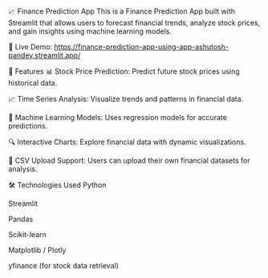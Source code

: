 📈 Finance Prediction App
This is a Finance Prediction App built with Streamlit that allows users to forecast financial trends, analyze stock prices, and gain insights using machine learning models.

🚀 Live Demo: https://finance-prediction-app-using-app-ashutosh-pandey.streamlit.app/

🚀 Features
📊 Stock Price Prediction: Predict future stock prices using historical data.

📈 Time Series Analysis: Visualize trends and patterns in financial data.

🤖 Machine Learning Models: Uses regression models for accurate predictions.

🔍 Interactive Charts: Explore financial data with dynamic visualizations.

📂 CSV Upload Support: Users can upload their own financial datasets for analysis.

🛠️ Technologies Used
Python

Streamlit

Pandas

Scikit-learn

Matplotlib / Plotly

yfinance (for stock data retrieval)
